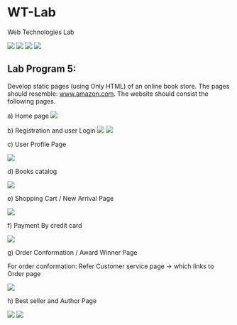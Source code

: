 # WT-Lab
Web Technologies Lab

<img src="images/1.jpg"/>

<img src="images/2.jpg"/>

<img src="images/3.jpg"/>

<img src="images/4.jpg"/>

## Lab Program 5:

Develop static pages (using Only HTML) of an online book store. The pages should resemble: www.amazon.com. The website should consist the following pages.

a) Home page
<img src="images/Main Page.jpg"/>

b) Registration and user Login
<img src="images/User Registration Page.png"/>
<img src="images/Login Page.jpg"/>

c) User Profile Page

<img src="images/Profile Page.jpg"/>

d) Books catalog

<img src="images/Catelog page.jpg"/>

e) Shopping Cart / New Arrival Page

<img src="images/arrival.jpg"/>

f) Payment By credit card

<img src="images/customer service.jpg"/>

g) Order Conformation / Award Winner Page

For order conformation: Refer Customer service page -> which links to Order page

<img src="images/awardwinner page.jpg"/>

h) Best seller and Author Page

<img src="images/best seller.jpg"/>

<img src="images/author.jpg"/>
